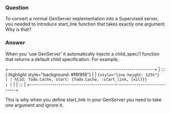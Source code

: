 ### Question
To convert a normal GenServer implementation into a Supervised server,
you needed to introduce start\_link function that takes exactly one
argument. Why is that?


### Answer
When you \'use GenServer\' it automatically injects a child\_spec/1
function that returns a default child specification. For example,

<div>

<div>

<div>

<div>

+-----------------------------------------------------------------------+
| ::: {.highlight style="background: #f8f8f8"}                          |
| ``` {style="line-height: 125%"}                                       |
| %{id: Todo.Cache, start: {Todo.Cache, :start_link, [nil]}}            |
| ```                                                                   |
| :::                                                                   |
+-----------------------------------------------------------------------+

This is why when you define start\_link in your GenServer you need to
take one argument and ignore it. 

</div>

</div>

</div>

</div>


